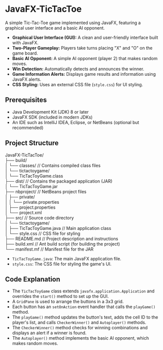 # JavaFX-TicTacToe
A simple Tic-Tac-Toe game implemented using JavaFX, featuring a graphical user interface and a basic AI opponent.
* **Graphical User Interface (GUI):** A clean and user-friendly interface built with JavaFX.
* **Two-Player Gameplay:** Players take turns placing "X" and "O" on the game board.
* **Basic AI Opponent:** A simple AI opponent (player 2) that makes random moves.
* **Win Detection:** Automatically detects and announces the winner.
* **Game Information Alerts:** Displays game results and information using JavaFX alerts.
* **CSS Styling:** Uses an external CSS file (`style.css`) for UI styling.

## Prerequisites

* Java Development Kit (JDK) 8 or later
* JavaFX SDK (included in modern JDKs)
* An IDE such as IntelliJ IDEA, Eclipse, or NetBeans (optional but recommended)


## Project Structure
JavaFX-TicTacToe/  
├── build/   
│   └── classes/         // Contains compiled class files  
│       └── tictactoygame/  
│           └── TicTacToyGame.class  
├── dist/               // Contains the packaged application (JAR)  
│   └── TicTacToyGame.jar  
├── nbproject/          // NetBeans project files  
│   ├── private/  
│   │   └── private.properties  
│   ├── project.properties  
│   └── project.xml  
├── src/                // Source code directory  
│   └── tictactoygame/  
│       ├── TicTacToyGame.java  // Main application class  
│       └── style.css           // CSS file for styling  
├── README.md            // Project description and instructions  
├── build.xml            // Ant build script (for building the project)  
└── manifest.mf          // Manifest file for the JAR  
* `TicTacToyGame.java`: The main JavaFX application file.
* `style.css`: The CSS file for styling the game's UI.


## Code Explanation

* The `TicTacToyGame` class extends `javafx.application.Application` and overrides the `start()` method to set up the GUI.
* A `GridPane` is used to arrange the buttons in a 3x3 grid.
* Each button has an `setOnAction` event handler that calls the `playGame()` method.
* The `playGame()` method updates the button's text, adds the cell ID to the player's list, and calls `CheckerWinner()` and `Autoplayer()` methods.
* The `CheckerWinner()` method checks for winning combinations and displays an alert if a winner is found.
* The `Autoplayer()` method implements the basic AI opponent, which makes random moves.

